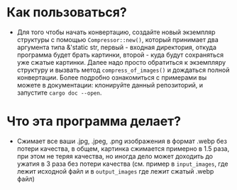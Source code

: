 # Как пользоваться?
- Для того чтобы начать конвертацию, создайте новый экземпляр структуры с помощью `Compressor::new()`, который принимает два аргумента типа &'static str, первый - входная директория, откуда программа будет брать картинки, второй - куда будут сохраняться уже сжатые картинки. Далее надо просто обратиться к экземпляру структуру и вызвать метод `compress_of_images()` и дождаться полной конвертации. Более подробно ознакомиться с примерами вы можете в документации: клонируйте данный репозиторий, и запустите `cargo doc --open`.

# Что эта программа делает?
- Сжимает все ваши .jpg, .jpeg, .png изображения в формат .webp без потери качества, в общем, картинка сжимается примерно в 1.5 раза, при этом не теряя качества, но иногда дело может доходить до ужатия в 3 раза без потери качества (см. пример в `input_images`, где лежит исходной файл и в `output_images` где лежит сжатый .webp файл)
